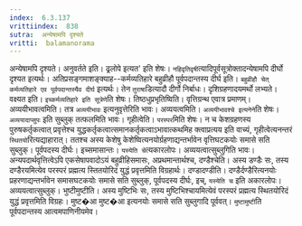 ```yaml
---
index:  6.3.137
vrittiindex:  838
sutra:  अन्येषामपि दृश्यते
vritti:  balamanorama 
---
```


अन्येषामपि दृश्यते। अनुवर्तते इति। ढ्रलोपे इत्यत' इति शेषः। `नहिवृतिवृषी`त्यादिपूर्वसूत्रोक्तादन्येषामपि दीर्घो दृश्यत इत्यर्थः। अतिप्रसङ्गमाशङ्क्याह--कर्मव्यतिहारे बहुव्रीहौ पूर्वपदान्तस्य दीर्घ इति। `बहुव्रीहौ चेत् कर्मव्यतिहारे एव पूर्वपदान्तस्यैव दीर्घ` इत्यर्थः। तेन `तुराषा`डित्यादौ दीर्गो निर्बाधः। दृशिग्रहणादयमर्थो लभ्यते। वक्ष्यत इति। `इच्कर्मव्यतिहारे इति सूत्रेणे`ति शेषः। तिष्ठधुप्रभृतिष्विति। वृत्तिग्रन्थ एवात्र प्रमाणम्। अव्ययीभावत्वमिति। तत्र `अव्ययीभावः` इत्यनुवृत्तेरिति भावः। अव्ययत्वमिति। `अव्ययीभावश्चे इत्यनेने`ति शेषः। `अव्ययादाप्सुपः` इति सुब्लुक् तत्फलमिति भावः। गृहीत्वेति। `परस्पर`मिति शेषः। न च केशग्रहणस्य पुरुषकर्तृकत्वात् प्रवृत्तेश्च युद्धकर्तृकत्वात्समानकर्तृकत्वाऽभावात्कथमिह क्त्वाप्रत्यय इति वाच्यं, गृहीत्वेत्यनन्तरं `स्थितयो`रित्यद्याहारात्। ततश्च अस्य केशेषु केशेष्वित्यनयोर्ग्रहणाद्यन्तर्भावेन वृत्तिघटकयोः समासे सति सुब्लुक्। पूर्वपदस्य दीर्घः। इच्समासान्तः। `यस्येति चे`त्यकारलोपः। अव्ययत्वात्सुब्लुगिति भावः। अन्यपदार्थवृत्तित्वेऽपि एकसेषापवादोऽयं बहुव्रीहिसमासः, अप्रथमान्तार्थश्च, दण्डैश्चेति। अस्य डण्डैः सः, तस्य दण्डैरयमित्येव परस्परं प्रह्मत्य स्तितयोरिदं युद्धं प्रवृत्तमिति विग्रहार्थः। दण्डादण्डीति। दण्डैर्दण्डैरित्यनयोः प्रहरणाद्यन्तर्भावेन समासघटकयोः समासे सति सुब्लुक्, पूर्वपदस्य दीर्घः, इच्, `यस्येति च` इति अकारलोपः। अव्ययत्वात्सुब्लुक्। भुष्टीमुष्टीति। अस्य मुष्टिभिः सः, तस्य मुष्टिभिश्चायमित्येवं परस्परं प्रह्मत्य स्थितयोरिदं युद्धं प्रवृत्तमिति विग्रहः। मुष्ट�आ मुष्ट�आ इत्यनयोः समासे सति सुब्लुगादि पूर्ववत्। `मुष्टामुष्टी`ति पूर्वपदान्तस्य आत्वमपाणिनीयमेव।

